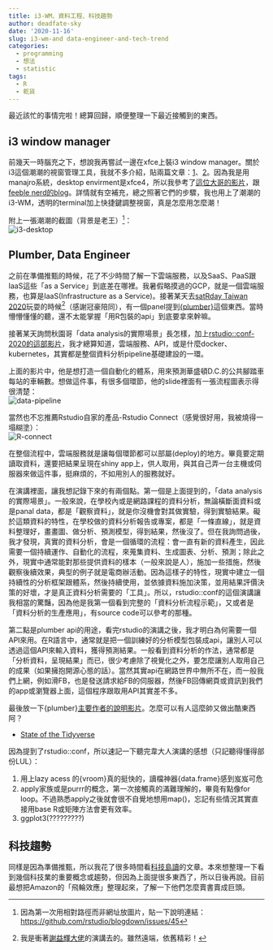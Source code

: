 ```yaml
---
title: i3-WM、資料工程、科技趨勢
author: deadfate-sky
date: '2020-11-16'
slug: i3-wm-and data-engineer-and-tech-trend
categories:
  - programming
  - 想法
  - statistic
tags:
  - R
  - 乾貨
---
```


最近該忙的事情完啦！總算回歸，順便整理一下最近接觸到的東西。

## i3 window manager
前幾天一時腦充之下，想說我再嘗試一邊在xfce上裝i3 window manager。關於i3這個潮潮的視窗管理工具，我就不多介紹，貼兩篇文章：[1](https://amdgigabyte.github.io/i3-wm)、[2](https://godliuyang.wang/2019/08/24/manjaro-i3wm-huan-jing-pei-zhi-pian/)。因為我是用manajro系統，desktop envirment是xfce4，所以我參考了[這位大哥的影片](https://youtu.be/rnZm3g_rbwM)，跟[feeble nerd的blog](http://feeblenerd.blogspot.com/2015/11/pretty-i3-with-xfce.html)。詳情就有空補充，總之照著它們的步驟，我也用上了潮潮的i3-WM，透明的terminal加上快捷鍵調整視窗，真是怎麼用怎麼潮！

附上一張潮潮的截圖（背景是老王）[^link]：  
![i3-desktop](/img/i3wm.png)

## Plumber, Data Engineer

之前在準備推甄的時候，花了不少時間了解一下雲端服務，以及SaaS、PaaS跟IaaS這些「as a Service」到底差在哪裡。我暑假略摸過的GCP，就是一個雲端服務，也算是IaaS(Infrastructure as a Service)。接著某天去[satRday Taiwan 2020](https://taiwan2020.satrdays.org/)玩耍的時候[^1]（感謝冠豪陪同），有一個panel提到[{plumber}](https://www.rplumber.io/)這個東西。當時懵懵懂懂的聽，還不太能掌握「用R包裝的api」到底要拿來幹嘛。

接著某天詢問秋園哥「data analysis的實際場景」長怎樣，加上[rstudio::conf-2020的這部影片](https://rstudio.com/resources/rstudioconf-2020/deploying-end-to-end-data-science-with-shiny-plumber-and-pins/)，我才總算知道，雲端服務、API，或是什麼docker、kubernetes，其實都是整個資料分析pipeline基礎建設的一環。

上面的影片中，他是想打造一個自動化的體系，用來預測華盛頓D.C.的公共腳踏車每站的車輛數。想做這件事，有很多個環節，他的slide裡面有一張流程圖表示得很清楚：  
![data-pipeline](/img/datapipe.png)

當然也不忘推薦Rstudio自家的產品-Rstudio Connect（感覺很好用，我被燒得一塌糊塗）：  
![R-connect](/img/rconnect.png)

在整個流程中，雲端服務就是讓每個環節都可以部屬(deploy)的地方。畢竟要定期讀取資料，還要把結果呈現在shiny app上，供人取用，與其自己弄一台主機或伺服器來做這件事，挺麻煩的，不如用別人的服務就好。

在演講裡面，讓我想記錄下來的有兩個點。第一個是上面提到的，「data analysis的實際場景」。一般來說，在學校內或是網路課程的資料分析，無論橫斷面資料或是panal data，都是「觀察資料」，就是你沒機會對其做實驗，得到實驗結果。礙於這類資料的特性，在學校做的資料分析報告或專案，都是「一條直線」，就是資料整理好，畫畫圖、做分析、預測模型，得到結果，然後沒了。但在我詢問過後，我才發現，真實的資料分析，會是一個循環的流程：會一直有新的資料產生，因此需要一個持續運作、自動化的流程，來蒐集資料、生成圖表、分析、預測；除此之外，現實中通常能對那些提供資料的樣本（一般來說是人），施加一些措施，然後觀察後續效果，典型的例子就是電商辦活動。因為這樣子的特性，現實中建立一個持續性的分析框架跟體系，然後持續使用，並依據資料施加決策，並用結果評價決策的好壞，才是真正資料分析需要的「工具」。所以，rstudio::conf的這個演講讓我相當的驚豔，因為他是我第一個看到完整的「資料分析流程示範」，又或者是「資料分析的生產應用」，有source code可以參考的那種。


第二點是plumber api的用途，看完rstudio的演講之後，我才明白為何需要一個API來用。在R語言中，通常就是把一個訓練好的分析模型包裝成api，讓別人可以透過這個API來輸入資料，獲得預測結果。一般看到資料分析的作法，通常都是「分析資料，呈現結果」而已，很少考慮除了視覺化之外，要怎麼讓別人取用自己的成果（如果擁抱開源心態的話）。當然其實api在網路世界中無所不在，而一般我們上網，例如滑FB，也是發送請求給FB的伺服器，然後FB回傳網頁或資訊到我們的app或瀏覽器上面，這個程序跟取用API其實差不多。

最後放一下{plumber}[主要作者的說明影片](https://rstudio.com/resources/webinars/expanding-r-horizons-integrating-r-with-plumber-apis/)。怎麼可以有人這麼帥又做出酷東西阿？

* [State of the Tidyverse](https://rstudio.com/resources/rstudioconf-2020/state-of-the-tidyverse/)

因為提到了rstudio::conf，所以速記一下聽完韋大人演講的感想（只記聽得懂得部份LUL）：
1. 用上lazy acess 的{vroom}真的挺快的，讀檔神器{data.frame}感到岌岌可危
2. apply家族或是purrr的概念，第一次接觸真的滿難理解的，畢竟有點像for loop。不過熟悉apply之後就會很不自覺地想用map()，忘記有些情況其實直接用base R或矩陣方法會更有效率。
3. ggplot3(?????????)


## 科技趨勢

同樣是因為準備推甄，所以我花了很多時間看[科技島讀](https://daodu.tech/)的文章。本來想整理一下看到幾個科技業的重要概念或趨勢，但因為上面提很多東西了，所以日後再說。目前最想把Amazon的「飛輪效應」整理起來，了解一下他們怎麼賣書賣成巨頭。

[^1]:我是衝著[謝益輝大佬](https://yihui.org/)的演講去的。雖然遠端，依舊精彩！

[^link]:因為第一次用相對路徑而非網址放圖片，貼一下說明連結：<https://github.com/rstudio/blogdown/issues/45>